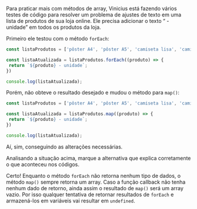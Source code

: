 Para praticar mais com métodos de array, Vinicius está fazendo vários testes de código para resolver um problema de ajustes de texto em uma lista de produtos de sua loja online. Ele precisa adicionar o texto “ - unidade” em todos os produtos da loja.

Primeiro ele testou com o método `forEach`:

```js
const listaProdutos = ['pôster A4', 'pôster A5', 'camiseta lisa', 'camiseta estampada', 'pin de metal', 'cartela de adesivos'];

const listaAtualizada = listaProdutos.forEach((produto) => {
 return `${produto} - unidade`;
})

console.log(listaAtualizada);
```

Porém, não obteve o resultado desejado e mudou o método para `map()`:

```js
const listaProdutos = ['pôster A4', 'pôster A5', 'camiseta lisa', 'camiseta estampada', 'pin de metal', 'cartela de adesivos'];

const listaAtualizada = listaProdutos.map((produto) => {
 return `${produto} - unidade`;
})

console.log(listaAtualizada);
```

Aí, sim, conseguindo as alterações necessárias.

Analisando a situação acima, marque a alternativa que explica corretamente o que aconteceu nos códigos.

Certo! Enquanto o método `forEach` não retorna nenhum tipo de dados, o método `map()` sempre retorna um array. Caso a função callback não tenha nenhum dado de retorno, ainda assim o resultado de `map()` será um array vazio. Por isso qualquer tentativa de retornar resultados de `forEach` e armazená-los em variáveis vai resultar em `undefined`.